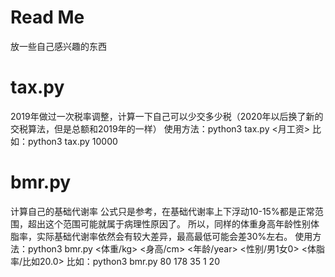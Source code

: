 # Read Me
放一些自己感兴趣的东西

# tax.py
2019年做过一次税率调整，计算一下自己可以少交多少税（2020年以后换了新的交税算法，但是总额和2019年的一样）
使用方法：python3 tax.py <月工资>
比如：python3 tax.py 10000

# bmr.py
计算自己的基础代谢率
公式只是参考，在基础代谢率上下浮动10-15%都是正常范围，超出这个范围可能就属于病理性原因了。
所以，同样的体重身高年龄性别体脂率，实际基础代谢率依然会有较大差异，最高最低可能会差30%左右。
使用方法：python3 bmr.py <体重/kg> <身高/cm> <年龄/year> <性别/男1女0> <体脂率/比如20.0>
比如：python3 bmr.py 80 178 35 1 20
